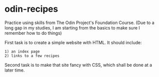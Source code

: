 # odin-recipes
Practice using skills from The Odin Project's Foundation Course. (Due to a long gap in my studies, I am starting from the basics to make sure I remember how to do things)

First task is to create a simple website with HTML.
It should include:

    1) an index page
    2) links to a few recipes

Second task is to make that site fancy with CSS, which shall be done at a later time.
